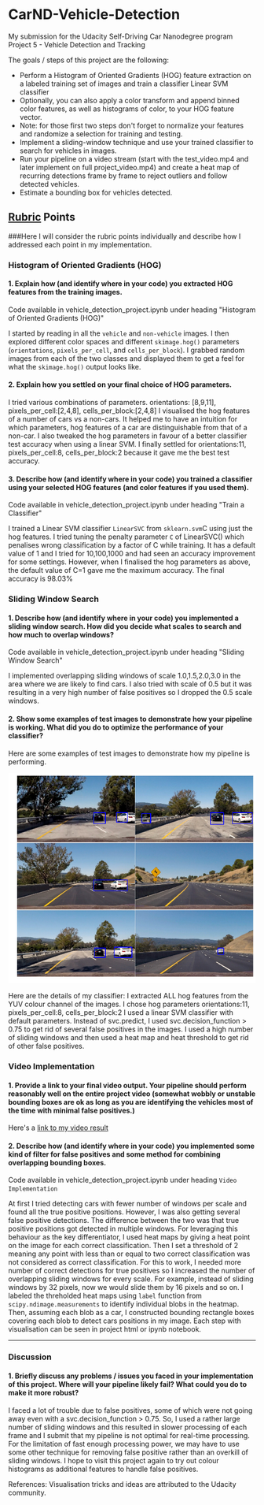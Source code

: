 # CarND-Vehicle-Detection
My submission for the Udacity Self-Driving Car Nanodegree program Project 5 - Vehicle Detection and Tracking

The goals / steps of this project are the following:

* Perform a Histogram of Oriented Gradients (HOG) feature extraction on a labeled training set of images and train a classifier Linear SVM classifier
* Optionally, you can also apply a color transform and append binned color features, as well as histograms of color, to your HOG feature vector. 
* Note: for those first two steps don't forget to normalize your features and randomize a selection for training and testing.
* Implement a sliding-window technique and use your trained classifier to search for vehicles in images.
* Run your pipeline on a video stream (start with the test_video.mp4 and later implement on full project_video.mp4) and create a heat map of recurring detections frame by frame to reject outliers and follow detected vehicles.
* Estimate a bounding box for vehicles detected.


[image1]: ./output_images/images1.png

## [Rubric](https://review.udacity.com/#!/rubrics/513/view) Points
###Here I will consider the rubric points individually and describe how I addressed each point in my implementation.  

### Histogram of Oriented Gradients (HOG)

#### 1. Explain how (and identify where in your code) you extracted HOG features from the training images.
Code available in vehicle_detection_project.ipynb under heading "Histogram of Oriented Gradients (HOG)"

I started by reading in all the `vehicle` and `non-vehicle` images. 
I then explored different color spaces and different `skimage.hog()` parameters (`orientations`, `pixels_per_cell`, and `cells_per_block`).  I grabbed random images from each of the two classes and displayed them to get a feel for what the `skimage.hog()` output looks like.


#### 2. Explain how you settled on your final choice of HOG parameters.

I tried various combinations of parameters. orientations: [8,9,11], pixels_per_cell:[2,4,8], cells_per_block:[2,4,8]
I visualised the hog features of a number of cars vs a non-cars. It helped me to have an intuition for which parameters, hog features of a car are distinguishable from that of a non-car. 
I also tweaked the hog parameters in favour of a better classifier test accuracy when using a linear SVM.
I finally settled for orientations:11, pixels_per_cell:8, cells_per_block:2 because it gave me the best test accuracy.

#### 3. Describe how (and identify where in your code) you trained a classifier using your selected HOG features (and color features if you used them).
Code available in vehicle_detection_project.ipynb under heading "Train a Classifier"

I trained a Linear SVM classifier `LinearSVC` from `sklearn.svm`C using just the hog features.
I tried tuning the penalty parameter `C` of LinearSVC() which penalises wrong classification by a factor of C while training. It has a default value of 1 and I tried for 10,100,1000 and had seen an accuracy improvement for some settings. However, when I finalised the hog parameters as above, the default value of C=1 gave me the maximum accuracy. 
The final accuracy is 98.03%

### Sliding Window Search

#### 1. Describe how (and identify where in your code) you implemented a sliding window search.  How did you decide what scales to search and how much to overlap windows?
Code available in vehicle_detection_project.ipynb under heading "Sliding Window Search"

I implemented overlapping sliding windows of scale 1.0,1.5,2.0,3.0 in the area where we are likely to find cars. I also tried with scale of 0.5 but it was resulting in a very high number of false positives so I dropped the 0.5 scale windows.

#### 2. Show some examples of test images to demonstrate how your pipeline is working.  What did you do to optimize the performance of your classifier?

Here are some examples of test images to demonstrate how my pipeline is performing.

![alt text][image1]

Here are the details of my classifier:
I extracted ALL hog features from the YUV colour channel of the images.
I chose hog parameters orientations:11, pixels_per_cell:8, cells_per_block:2
I used a linear SVM classifier with default parameters.
Instead of svc.predict, I used svc.decision_function > 0.75 to get rid of several false positives in the images.
I used a high number of sliding windows and then used a heat map and heat threshold to get rid of other false positives.

### Video Implementation

#### 1. Provide a link to your final video output.  Your pipeline should perform reasonably well on the entire project video (somewhat wobbly or unstable bounding boxes are ok as long as you are identifying the vehicles most of the time with minimal false positives.)
Here's a [link to my video result](./project_video_out.mp4)


#### 2. Describe how (and identify where in your code) you implemented some kind of filter for false positives and some method for combining overlapping bounding boxes.
Code available in vehicle_detection_project.ipynb under heading `Video Implementation`

At first I tried detecting cars with fewer number of windows per scale and found all the true positive positions. However, I was also getting several false positive detections. The difference between the two was that true positive positions got detected in multiple windows. 
For leveraging this behaviour as the key differentiator, I used heat maps by giving a heat point on the image for each correct classification. Then I set a threshold of 2 meaning any point with less than or equal to two correct classification was not considered as correct classification. For this to work, I needed more number of correct detections for true positives so I increased the number of overlapping sliding windows for every scale. For example, instead of sliding windows by 32 pixels, now we would slide them by 16 pixels and so on. 
I labeled the threholded heat maps using `label` function from `scipy.ndimage.measurements` to identify individual blobs in the heatmap.
Then, assuming each blob as a car, I constructed bounding rectangle boxes covering each blob to detect cars positions in my image.
Each step with visualisation can be seen in project html or ipynb notebook.



---

### Discussion

#### 1. Briefly discuss any problems / issues you faced in your implementation of this project.  Where will your pipeline likely fail?  What could you do to make it more robust?

I faced a lot of trouble due to false positives, some of which were not going away even with a svc.decision_function > 0.75. 
So, I used a rather large number of sliding windows and this resulted in slower processing of each frame and I submit that my pipeline is not optimal for real-time processing. 
For the limitation of fast enough processing power, we may have to use some other technique for removing false positive rather than an overkill of sliding windows. I hope to visit this project again to try out colour histograms as additional features to handle false positives.

References: Visualisation tricks and ideas are attributed to the Udacity community.
